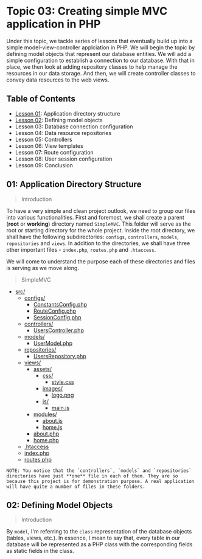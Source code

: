 # Topic 03: Creating simple MVC application in PHP
Under this topic, we tackle series of lessons that eventually build up into a simple model-view-controller applciation in PHP.
We will begin the topic by defining model objects that represent our database entities. We will add a simple configuration to establish a connection to our database.
With that in place, we then look at adding repository classes to help manage the resources in our data storage.
And then, we will create controller classes to convey data resources to the web views.

## Table of Contents
+ [Lesson 01](#01-application-directory-structure): Application directory structure
+ [Lesson 02](#02-defining-model-objects): Defining model objects
+ Lesson 03: Database connection configuration
+ Lesson 04: Data resource repositories
+ Lesson 05: Controllers
+ Lesson 06: View templates
+ Lesson 07: Route configuration
+ Lesson 08: User session configuration
+ Lesson 09: Conclusion


## 01: Application Directory Structure

> Introduction

To have a very simple and clean project outlook, we need to group our files into various functionalities.
First and foremost, we shall create a parent (**root** or **working**) directory named `SimpleMVC`. This folder will serve as the root or starting directory for the whole project.
Inside the root directory, we shall have the following subdirectories: `configs`, `controllers`, `models`, `repositories` and `views`.
In addition to the directories, we shall have three other important files - `index.php`, `routes.php` and `.htaccess`.

We will come to understand the purpose each of these directories and files is serving as we move along.

> SimpleMVC

* [src/](./src)
  * [configs/](./src/configs)
    * [ConstantsConfig.php](./src/configs/ConstantsConfig.php)
    * [RouteConfig.php](./src/configs/RouteConfig.php)
    * [SessionConfig.php](./src/configs/SessionConfig.php)
  * [controllers/](./src/controllers)
    * [UsersController.php](./src/controllers/UsersController.php)
  * [models/](./src/models)
    * [UserModel.php](./src/models/UserModel.php)
  * [repositories/](./src/repositories)
    * [UsersRepository.php](./src/repositories/UsersRepository.php)
  * [views/](./src/views)
    * [assets/](./src/views/assets)
      * [css/](./src/views/assets/css)
        * [style.css](./src/views/assets/css/style.css)
      * [images/](./src/views/assets/images)
        * [logo.png](./src/views/assets/images/logo.png)
      * [js/](./src/views/assets/js)
        * [main.js](./src/views/assets/js/main.js)
    * [modules/](./src/views/modules)
      * [about.js](./src/views/modules/about.js)
      * [home.js](./src/views/modules/home.js)
    * [about.php](./src/views/about.php)
    * [home.php](./src/views/home.php)
  * [.htaccess](./src/.htaccess)
  * [index.php](./src/index.php)
  * [routes.php](./src/routes.php)

```
NOTE: You notice that the `controllers`, `models` and `repositories` directories have just **one** file in each of them. They are so because this project is for demonstration purpose. A real application will have quite a number of files in these folders.
```

## 02: Defining Model Objects

> Introduction

By `model`, I'm referring to the `class` representation of the database objects (tables, views, etc.). In essence, I mean to say that, every table in our database will be represented as a PHP class with the corresponding fields as static fields in the class.
